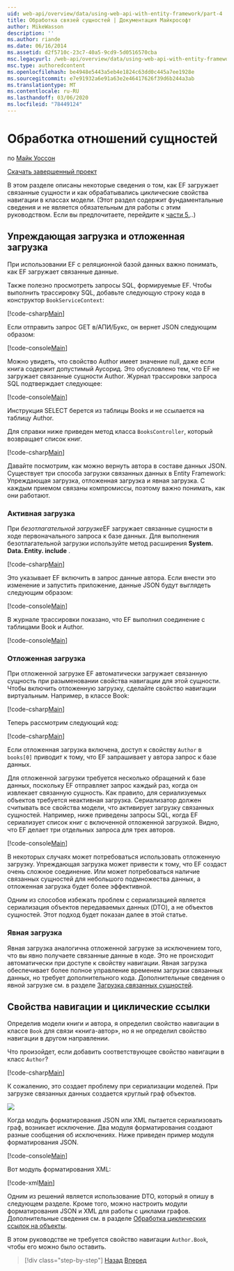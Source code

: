 ```yaml
---
uid: web-api/overview/data/using-web-api-with-entity-framework/part-4
title: Обработка связей сущностей | Документация Майкрософт
author: MikeWasson
description: ''
ms.author: riande
ms.date: 06/16/2014
ms.assetid: d2f5710c-23c7-40a5-9cd9-5d0516570cba
msc.legacyurl: /web-api/overview/data/using-web-api-with-entity-framework/part-4
msc.type: authoredcontent
ms.openlocfilehash: be4948e5443a5eb4e1824c63dd0c445a7ee1928e
ms.sourcegitcommit: e7e91932a6e91a63e2e46417626f39d6b244a3ab
ms.translationtype: MT
ms.contentlocale: ru-RU
ms.lasthandoff: 03/06/2020
ms.locfileid: "78449124"
---
```

# <a name="handling-entity-relations"></a>Обработка отношений сущностей

по [Майк Уоссон](https://github.com/MikeWasson)

[Скачать завершенный проект](https://github.com/MikeWasson/BookService)

В этом разделе описаны некоторые сведения о том, как EF загружает связанные сущности и как обрабатывались циклические свойства навигации в классах модели. (Этот раздел содержит фундаментальные сведения и не является обязательным для работы с этим руководством. Если вы предпочитаете, перейдите к [части 5.](part-5.md)..)

## <a name="eager-loading-versus-lazy-loading"></a>Упреждающая загрузка и отложенная загрузка

При использовании EF с реляционной базой данных важно понимать, как EF загружает связанные данные.

Также полезно просмотреть запросы SQL, формируемые EF. Чтобы выполнить трассировку SQL, добавьте следующую строку кода в конструктор `BookServiceContext`:

[!code-csharp[Main](part-4/samples/sample1.cs)]

Если отправить запрос GET в/АПИ/Букс, он вернет JSON следующим образом:

[!code-console[Main](part-4/samples/sample2.cmd)]

Можно увидеть, что свойство Author имеет значение null, даже если книга содержит допустимый Аусорид. Это обусловлено тем, что EF не загружает связанные сущности Author. Журнал трассировки запроса SQL подтверждает следующее:

[!code-console[Main](part-4/samples/sample3.sql)]

Инструкция SELECT берется из таблицы Books и не ссылается на таблицу Author.

Для справки ниже приведен метод класса `BooksController`, который возвращает список книг.

[!code-csharp[Main](part-4/samples/sample4.cs)]

Давайте посмотрим, как можно вернуть автора в составе данных JSON. Существует три способа загрузки связанных данных в Entity Framework: Упреждающая загрузка, отложенная загрузка и явная загрузка. С каждым приемом связаны компромиссы, поэтому важно понимать, как они работают.

### <a name="eager-loading"></a>Активная загрузка

При *безотлагательной загрузке*EF загружает связанные сущности в ходе первоначального запроса к базе данных. Для выполнения безотлагательной загрузки используйте метод расширения **System. Data. Entity. include** .

[!code-csharp[Main](part-4/samples/sample5.cs)]

Это указывает EF включить в запрос данные автора. Если внести это изменение и запустить приложение, данные JSON будут выглядеть следующим образом:

[!code-console[Main](part-4/samples/sample6.cmd)]

В журнале трассировки показано, что EF выполнил соединение с таблицами Book и Author.

[!code-console[Main](part-4/samples/sample7.cmd)]

### <a name="lazy-loading"></a>Отложенная загрузка

При отложенной загрузке EF автоматически загружает связанную сущность при разыменовании свойства навигации для этой сущности. Чтобы включить отложенную загрузку, сделайте свойство навигации виртуальным. Например, в классе Book:

[!code-csharp[Main](part-4/samples/sample8.cs?highlight=6)]

Теперь рассмотрим следующий код:

[!code-csharp[Main](part-4/samples/sample9.cs)]

Если отложенная загрузка включена, доступ к свойству `Author` в `books[0]` приводит к тому, что EF запрашивает у автора запрос к базе данных.

Для отложенной загрузки требуется несколько обращений к базе данных, поскольку EF отправляет запрос каждый раз, когда он извлекает связанную сущность. Как правило, для сериализуемых объектов требуется неактивная загрузка. Сериализатор должен считывать все свойства модели, что активирует загрузку связанных сущностей. Например, ниже приведены запросы SQL, когда EF сериализует список книг с включенной отложенной загрузкой. Видно, что EF делает три отдельных запроса для трех авторов.

[!code-console[Main](part-4/samples/sample10.sql)]

В некоторых случаях может потребоваться использовать отложенную загрузку. Упреждающая загрузка может привести к тому, что EF создаст очень сложное соединение. Или может потребоваться наличие связанных сущностей для небольшого подмножества данных, а отложенная загрузка будет более эффективной.

Одним из способов избежать проблем с сериализацией является сериализация объектов передаваемых данных (DTO), а не объектов сущностей. Этот подход будет показан далее в этой статье.

### <a name="explicit-loading"></a>Явная загрузка

Явная загрузка аналогична отложенной загрузке за исключением того, что вы явно получаете связанные данные в коде. Это не происходит автоматически при доступе к свойству навигации. Явная загрузка обеспечивает более полное управление временем загрузки связанных данных, но требует дополнительного кода. Дополнительные сведения о явной загрузке см. в разделе [Загрузка связанных сущностей](https://msdn.microsoft.com/data/jj574232#explicit).

## <a name="navigation-properties-and-circular-references"></a>Свойства навигации и циклические ссылки

Определив модели книги и автора, я определил свойство навигации в классе `Book` для связи «книга-автор», но я не определил свойство навигации в другом направлении.

Что произойдет, если добавить соответствующее свойство навигации в класс `Author`?

[!code-csharp[Main](part-4/samples/sample11.cs?highlight=7)]

К сожалению, это создает проблему при сериализации моделей. При загрузке связанных данных создается круглый граф объектов.

![](part-4/_static/image1.png)

Когда модуль форматирования JSON или XML пытается сериализовать граф, возникает исключение. Два модуля форматирования создают разные сообщения об исключениях. Ниже приведен пример модуля форматирования JSON.

[!code-console[Main](part-4/samples/sample12.cmd)]

Вот модуль форматирования XML:

[!code-xml[Main](part-4/samples/sample13.xml)]

Одним из решений является использование DTO, который я опишу в следующем разделе. Кроме того, можно настроить модули форматирования JSON и XML для работы с циклами графов. Дополнительные сведения см. в разделе [Обработка циклических ссылок на объекты](../../formats-and-model-binding/json-and-xml-serialization.md#handling_circular_object_references).

В этом руководстве не требуется свойство навигации `Author.Book`, чтобы его можно было оставить.

> [!div class="step-by-step"]
> [Назад](part-3.md)
> [Вперед](part-5.md)
